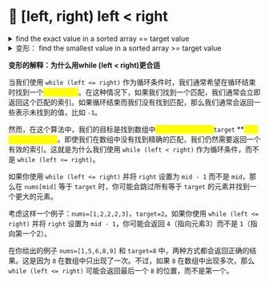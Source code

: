 # 🔸 \[left, right) left < right

<details>

<summary>find the exact value in a sorted array  == target value</summary>

<pre class="language-java"><code class="lang-java">// binary search: find exact the same number
class Solution {
    public int search(int[] nums, int target) {
        // Edge Case
        if (nums.length == 0 || nums == null ) {
            return -1;
        }
        // 1. 定义target在左闭右开的区间[left, right）
        int left = 0;
        <a data-footnote-ref href="#user-content-fn-1">int right = nums.length;</a>

        // 2. 用 while loop
        // 当left == right时，[left, right) 无意义
        while (<a data-footnote-ref href="#user-content-fn-2">left &#x3C; right</a>) {
            int mid = left + (right - left)/2;
            if (target &#x3C; nums[mid<a data-footnote-ref href="#user-content-fn-3">]</a>) { 
                <a data-footnote-ref href="#user-content-fn-4">right = mid; </a>
            } else if (target > nums[mid]) { 
                left = mid + 1; 
            } else {
                return mid; 
            }
        }
        return -1; // not found target value
    }
}
</code></pre>



</details>

<details>

<summary>变形： find the smallest value in a sorted array >= target value </summary>

<mark style="color:red;">寻找左边界</mark>

* 在一个排序数组中找到大于等于目标值的最小值，实际上就是在寻找左边界。
* 考虑一个升序排序的数组，我们的目标是找到第一个大于或等于给定目标值的元素。这个元素实际上就是一个新的“区间”的开始，这个区间包含的所有元素都大于或等于目标值。因此，这个元素就是我们要找的左边界。
* 在这种情况下，我们可以使用类似的二分搜索方法。我们不断将数组分成两半，如果中间元素小于目标值，我们就去右半部分继续查找；如果中间元素大于或等于目标值，我们就去左半部分查找。当搜索结束时，左指针将指向第一个大于或等于目标值的元素，也就是我们要找的左边界

An example where using `left < right` would be more appropriate is when you're trying to find the smallest value in a sorted array that is greater than or equal to a target value. This is sometimes known as a "lower bound" search.

```
input: nums = [1, 5, 6, 8, 10] , target = 7
output: 3 (8 is the value)
```

```java

class Solution {
    public int lowerBound(int[] nums, int target) {
        int left = 0;
        // Notice that right is set to nums.length, not nums.length - 1
        int right = nums.length; 

        while (left < right) {
            int mid = left + (right - left) / 2;
            if (nums[mid] < target) {
                left = mid + 1;
            } else {
                right = mid;
            }
        }

        return left;
    }
}
```

这段代码是实现了一个在排序数组中查找给定目标值的最小边界的算法

* 首先，初始化左边界 `left` 为 0，右边界 `right` 为数组的长度 `nums.length`。注意这里的 `right` 是设置为数组长度，而不是数组长度减一。

```
int left = 0;
int right = nums.length;
```

* 然后，进入一个 while 循环，条件是 `left` 小于 `right`。这样可以确保 `left` 和 `right` 不会交错。

```
while (left < right) {
```

* 在循环中，首先计算中间位置 `mid`。这里使用 `(right - left) / 2` 来避免可能的整数溢出。

```
int mid = left + (right - left) / 2;
```

* 然后，比较 `nums[mid]` 和目标值 `target`。
* 如果 `nums[mid]` 小于 `target`，则目标值应在 `mid` 的右边，所以将 `left` 设为 `mid + 1`。
* 如果找到一个 `nums[mid]` 大于等于 `target` 的值时，不能立即返回 `mid`，因为这并不一定是第一个满足条件的元素。这时我们应该在 `[left, mid]` 的范围内继续查找，也就是将 `right` 设为 `mid`，并继续执行循环。这样做的目的是继续缩小搜索范围，直到找到第一个大于等于 `target` 的值的位置。将 `right` 设为 `mid`。

```
if (nums[mid] < target) {
    left = mid + 1;
} else {
    right = mid;
}
```

* 循环结束后，`left` 将等于 `right`，并且它们指向的是数组中第一个大于或等于目标值的元素。所以函数返回 `left`。

```
return left;
```

</details>

**变形的解释：为什么用while (left < right)更合适**

当我们使用 `while (left <= right)` 作为循环条件时，我们通常希望在循环结束时找到一个<mark style="color:yellow;">**精确的匹配**</mark>。在这种情况下，如果我们找到一个匹配，我们通常会立即返回这个匹配的索引。如果循环结束而我们没有找到匹配，那么我们通常会返回一些表示未找到的值，比如 `-1`。

然而，在这个算法中，我们的目标是找到数组中<mark style="color:yellow;">**大于等于目标值**</mark><mark style="color:yellow;">** **</mark><mark style="color:yellow;">**`target`**</mark><mark style="color:yellow;">** **</mark><mark style="color:yellow;">**的第一个元素的位置**</mark>。即使我们在数组中没有找到精确的匹配，我们仍然需要返回一个有效的索引。这就是为什么我们使用 `while (left < right)` 作为循环条件，而不是 `while (left <= right)`。

如果你使用 `while (left <= right)` 并将 `right` 设置为 `mid - 1` 而不是 `mid`，那么在 `nums[mid]` 等于 `target` 时，你可能会跳过所有等于 `target` 的元素并找到一个更大的元素。

考虑这样一个例子：`nums=[1,2,2,2,3]`，`target=2`。如果你使用 `while (left <= right)` 并将 `right` 设置为 `mid - 1`，你可能会返回 `4`（指向元素3）而不是 `1`（指向第一个2）。

在你给出的例子 `nums=[1,5,6,8,9]` 和 `target=8` 中，两种方式都会返回正确的结果。这是因为 `8` 在数组中只出现了一次。不过，如果 `8` 在数组中出现多次，那么 `while (left <= right)` 可能会返回最后一个 `8` 的位置，而不是第一个。



[^1]: diff

[^2]: diff

[^3]: 

[^4]: diff
